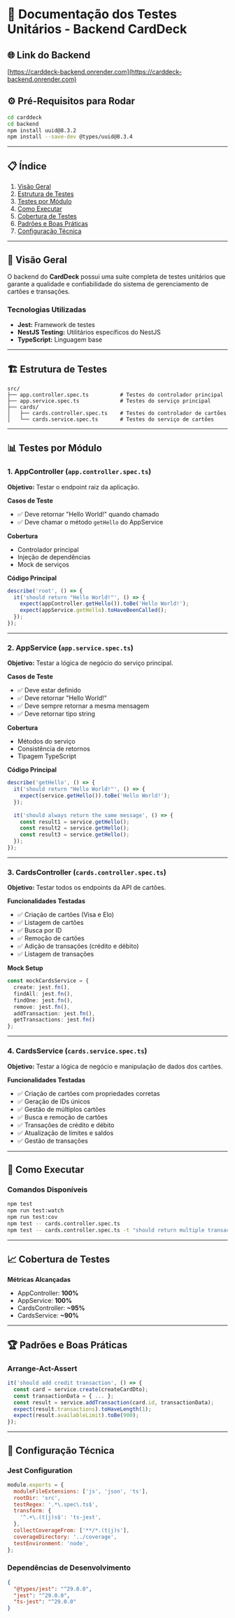 # 🧪 Documentação dos Testes Unitários - Backend CardDeck

## 🌐 Link do Backend
[https://carddeck-backend.onrender.com](https://carddeck-backend.onrender.com)

## ⚙️ Pré-Requisitos para Rodar

```bash
cd carddeck
cd backend
npm install uuid@8.3.2
npm install --save-dev @types/uuid@8.3.4
```

---

## 📋 Índice
1. [Visão Geral](#-visão-geral)  
2. [Estrutura de Testes](#-estrutura-de-testes)  
3. [Testes por Módulo](#-testes-por-módulo)  
4. [Como Executar](#-como-executar)  
5. [Cobertura de Testes](#-cobertura-de-testes)  
6. [Padrões e Boas Práticas](#-padrões-e-boas-práticas)  
7. [Configuração Técnica](#-configuração-técnica)  

---

## 🎯 Visão Geral
O backend do **CardDeck** possui uma suíte completa de testes unitários que garante a qualidade e confiabilidade do sistema de gerenciamento de cartões e transações.

### Tecnologias Utilizadas
- **Jest:** Framework de testes  
- **NestJS Testing:** Utilitários específicos do NestJS  
- **TypeScript:** Linguagem base  

---

## 🏗️ Estrutura de Testes

```
src/
├── app.controller.spec.ts          # Testes do controlador principal
├── app.service.spec.ts             # Testes do serviço principal
├── cards/
│   ├── cards.controller.spec.ts    # Testes do controlador de cartões
│   └── cards.service.spec.ts       # Testes do serviço de cartões
```

---

## 📊 Testes por Módulo

### 1. AppController (`app.controller.spec.ts`)
**Objetivo:** Testar o endpoint raiz da aplicação.

**Casos de Teste**
- ✅ Deve retornar "Hello World!" quando chamado  
- ✅ Deve chamar o método `getHello` do AppService  

**Cobertura**
- Controlador principal  
- Injeção de dependências  
- Mock de serviços  

**Código Principal**
```typescript
describe('root', () => {
  it('should return "Hello World!"', () => {
    expect(appController.getHello()).toBe('Hello World!');
    expect(appService.getHello).toHaveBeenCalled();
  });
});
```

---

### 2. AppService (`app.service.spec.ts`)
**Objetivo:** Testar a lógica de negócio do serviço principal.

**Casos de Teste**
- ✅ Deve estar definido  
- ✅ Deve retornar "Hello World!"  
- ✅ Deve sempre retornar a mesma mensagem  
- ✅ Deve retornar tipo string  

**Cobertura**
- Métodos do serviço  
- Consistência de retornos  
- Tipagem TypeScript  

**Código Principal**
```typescript
describe('getHello', () => {
  it('should return "Hello World!"', () => {
    expect(service.getHello()).toBe('Hello World!');
  });
  
  it('should always return the same message', () => {
    const result1 = service.getHello();
    const result2 = service.getHello();
    const result3 = service.getHello();
  });
});
```

---

### 3. CardsController (`cards.controller.spec.ts`)
**Objetivo:** Testar todos os endpoints da API de cartões.

**Funcionalidades Testadas**
- ✅ Criação de cartões (Visa e Elo)
- ✅ Listagem de cartões
- ✅ Busca por ID
- ✅ Remoção de cartões
- ✅ Adição de transações (crédito e débito)
- ✅ Listagem de transações

**Mock Setup**
```typescript
const mockCardsService = {
  create: jest.fn(),
  findAll: jest.fn(),
  findOne: jest.fn(),
  remove: jest.fn(),
  addTransaction: jest.fn(),
  getTransactions: jest.fn()
};
```

---

### 4. CardsService (`cards.service.spec.ts`)
**Objetivo:** Testar a lógica de negócio e manipulação de dados dos cartões.

**Funcionalidades Testadas**
- ✅ Criação de cartões com propriedades corretas  
- ✅ Geração de IDs únicos  
- ✅ Gestão de múltiplos cartões  
- ✅ Busca e remoção de cartões  
- ✅ Transações de crédito e débito  
- ✅ Atualização de limites e saldos  
- ✅ Gestão de transações  

---

## 🚀 Como Executar

### Comandos Disponíveis
```bash
npm test
npm run test:watch
npm run test:cov
npm test -- cards.controller.spec.ts
npm test -- cards.controller.spec.ts -t "should return multiple transactions"
```

---

## 📈 Cobertura de Testes

**Métricas Alcançadas**
- AppController: **100%**
- AppService: **100%**
- CardsController: **~95%**
- CardsService: **~90%**

---

## 🏆 Padrões e Boas Práticas

### Arrange-Act-Assert
```typescript
it('should add credit transaction', () => {
  const card = service.create(createCardDto);
  const transactionData = { ... };
  const result = service.addTransaction(card.id, transactionData);
  expect(result.transactions).toHaveLength(1);
  expect(result.availableLimit).toBe(900);
});
```

---

## 🔧 Configuração Técnica

### Jest Configuration
```javascript
module.exports = {
  moduleFileExtensions: ['js', 'json', 'ts'],
  rootDir: 'src',
  testRegex: '.*\.spec\.ts$',
  transform: {
    '^.+\.(t|j)s$': 'ts-jest',
  },
  collectCoverageFrom: ['**/*.(t|j)s'],
  coverageDirectory: '../coverage',
  testEnvironment: 'node',
};
```

### Dependências de Desenvolvimento
```json
{
  "@types/jest": "^29.0.0",
  "jest": "^29.0.0",
  "ts-jest": "^29.0.0"
}
```
